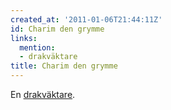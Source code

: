 ```yaml
---
created_at: '2011-01-06T21:44:11Z'
id: Charim den grymme
links:
  mention:
  - drakväktare
title: Charim den grymme
---
```


En [drakväktare].

  [drakväktare]: drakväktare